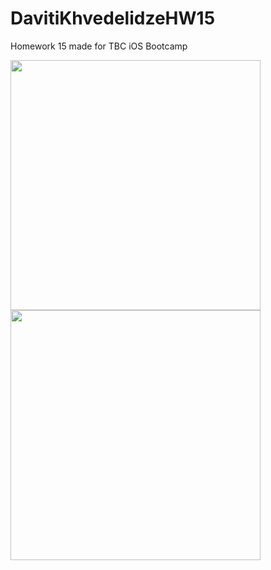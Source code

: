 # DavitiKhvedelidzeHW15

Homework 15 made for TBC iOS Bootcamp

<p float="left">
      
  <img src="https://user-images.githubusercontent.com/75265099/178530654-a20bd1c1-4e03-453e-82a1-a7b8c714c911.png" width="400" />
  <img src="https://user-images.githubusercontent.com/75265099/178530931-e5d02581-ff94-4bc5-b912-ff0f7e16ee95.png" width="400" />
</p>
